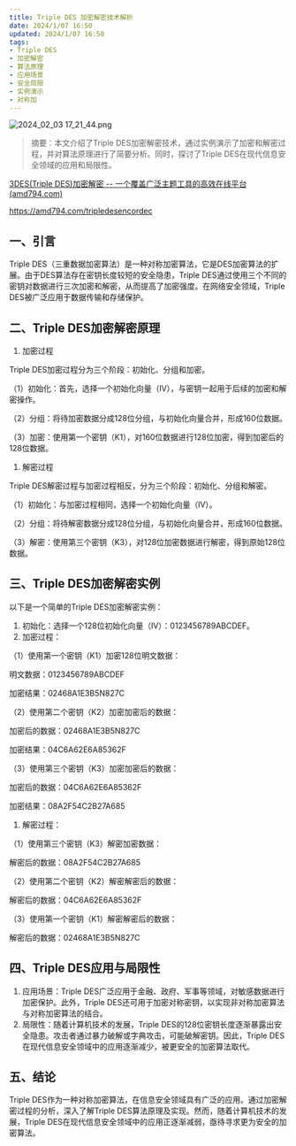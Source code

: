 ```yaml
---
title: Triple DES 加密解密技术解析
date: 2024/1/07 16:50
updated: 2024/1/07 16:50
tags:
- Triple DES
- 加密解密
- 算法原理
- 应用场景
- 安全局限
- 实例演示
- 对称加
---
```


<img src="https://static.cmdragon.cn/blog/images/2024_02_03 17_21_44.png@blog" title="2024_02_03 17_21_44.png" alt="2024_02_03 17_21_44.png"/>

> 摘要：本文介绍了Triple DES加密解密技术，通过实例演示了加密和解密过程，并对算法原理进行了简要分析。同时，探讨了Triple DES在现代信息安全领域的应用和局限性。

 [3DES(Triple DES)加密解密 -- 一个覆盖广泛主题工具的高效在线平台(amd794.com)](https://amd794.com/tripledesencordec)

 https://amd794.com/tripledesencordec

## 一、引言

Triple DES（三重数据加密算法）是一种对称加密算法，它是DES加密算法的扩展。由于DES算法存在密钥长度较短的安全隐患，Triple DES通过使用三个不同的密钥对数据进行三次加密和解密，从而提高了加密强度。在网络安全领域，Triple DES被广泛应用于数据传输和存储保护。

## 二、Triple DES加密解密原理

1. 加密过程

Triple DES加密过程分为三个阶段：初始化、分组和加密。

（1）初始化：首先，选择一个初始化向量（IV），与密钥一起用于后续的加密和解密操作。

（2）分组：将待加密数据分成128位分组，与初始化向量合并，形成160位数据。

（3）加密：使用第一个密钥（K1），对160位数据进行128位加密，得到加密后的128位数据。

1. 解密过程

Triple DES解密过程与加密过程相反，分为三个阶段：初始化、分组和解密。

（1）初始化：与加密过程相同，选择一个初始化向量（IV）。

（2）分组：将待解密数据分成128位分组，与初始化向量合并，形成160位数据。

（3）解密：使用第三个密钥（K3），对128位加密数据进行解密，得到原始128位数据。

## 三、Triple DES加密解密实例

以下是一个简单的Triple DES加密解密实例：

1. 初始化：选择一个128位初始化向量（IV）：0123456789ABCDEF。
2. 加密过程：

（1）使用第一个密钥（K1）加密128位明文数据：

明文数据：0123456789ABCDEF

加密结果：02468A1E3B5N827C

（2）使用第二个密钥（K2）加密加密后的数据：

加密后的数据：02468A1E3B5N827C

加密结果：04C6A62E6A85362F

（3）使用第三个密钥（K3）加密加密后的数据：

加密后的数据：04C6A62E6A85362F

加密结果：08A2F54C2B27A685

1. 解密过程：

（1）使用第三个密钥（K3）解密加密数据：

解密后的数据：08A2F54C2B27A685

（2）使用第二个密钥（K2）解密解密后的数据：

解密后的数据：04C6A62E6A85362F

（3）使用第一个密钥（K1）解密解密后的数据：

解密后的数据：02468A1E3B5N827C

## 四、Triple DES应用与局限性

1. 应用场景：Triple DES广泛应用于金融、政府、军事等领域，对敏感数据进行加密保护。此外，Triple DES还可用于加密对称密钥，以实现非对称加密算法与对称加密算法的结合。
2. 局限性：随着计算机技术的发展，Triple DES的128位密钥长度逐渐暴露出安全隐患。攻击者通过暴力破解或字典攻击，可能破解密钥。因此，Triple DES在现代信息安全领域中的应用逐渐减少，被更安全的加密算法取代。

## 五、结论

Triple DES作为一种对称加密算法，在信息安全领域具有广泛的应用。通过加密解密过程的分析，深入了解Triple DES算法原理及实现。然而，随着计算机技术的发展，Triple DES在现代信息安全领域中的应用正逐渐减弱，亟待寻求更为安全的加密算法。

 
